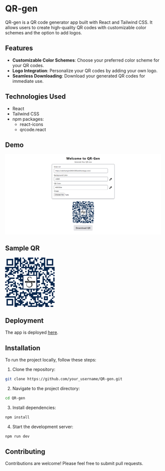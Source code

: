 # QR-gen

QR-gen is a QR code generator app built with React and Tailwind CSS. It allows users to create high-quality QR codes with customizable color schemes and the option to add logos.

## Features

- **Customizable Color Schemes**: Choose your preferred color scheme for your QR codes.
- **Logo Integration**: Personalize your QR codes by adding your own logo.
- **Seamless Downloading**: Download your generated QR codes for immediate use.

## Technologies Used

- React
- Tailwind CSS
- npm packages:
  - react-icons
  - qrcode.react

## Demo

![Demo](./ss.png)

## Sample QR
![Demo](./sample.png)

## Deployment

The app is deployed [here](https://sakshamjain0464.github.io/qr-gen/).

## Installation

To run the project locally, follow these steps:

1. Clone the repository:
```bash
git clone https://github.com/your_username/QR-gen.git
```
2. Navigate to the project directory:
```bash
cd QR-gen
```
3. Install dependencies:
```bash
npm install
```
4. Start the development server:
```bash
npm run dev
```

## Contributing

Contributions are welcome! Please feel free to submit pull requests.


